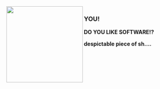 <img align="left" src="https://i.pinimg.com/736x/a0/63/9e/a0639e6c53e95ae575547468578f1a32.jpg" width="200">



### YOU!

**DO YOU LIKE SOFTWARE!?**

**despictable piece of sh....**

